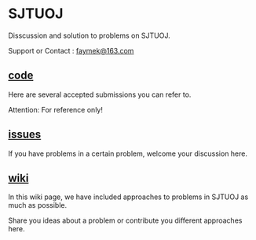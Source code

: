 # SJTUOJ

Disscussion and solution to problems on SJTUOJ.

Support or Contact : faymek@163.com

## [code](https://github.com/faymek/SJTUOJ)

Here are several accepted submissions you can refer to.

Attention: For reference only!

## [issues](https://github.com/faymek/SJTUOJ/issues)

If you have problems in a certain problem, welcome your discussion here.

## [wiki](https://github.com/faymek/SJTUOJ/wiki)

In this wiki page, we have included approaches to problems in SJTUOJ as much as possible.

Share you ideas about a problem or contribute you different approaches here.

